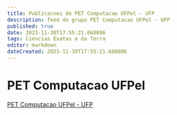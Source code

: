 ```yaml
---
title: Publicacoes de PET Computacao UFPel - UFP
description: feed do grupo PET Computacao UFPel - UFP
published: true
date: 2023-11-30T17:55:21.660806
tags: Ciencias Exatas e da Terra
editor: markdown
dateCreated: 2023-11-30T17:55:21.660806
---
```


# PET Computacao UFPel
[PET Computacao UFPel - UFP](/grupo/186PETComputacaoUFPelUFP.md)